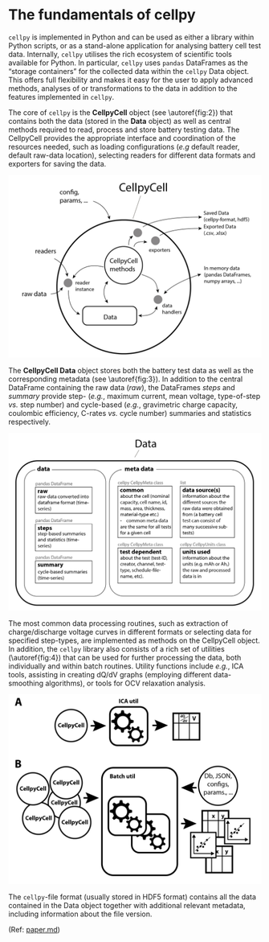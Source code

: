 # The fundamentals of cellpy
`cellpy` is implemented in Python and can be used as either a library within Python scripts, or as a stand-alone application for analysing battery cell test data. Internally, `cellpy` utilises the rich ecosystem of scientific tools available for Python. In particular, `cellpy` uses `pandas` DataFrames as the “storage containers” for the collected data within the `cellpy` Data object. This offers full flexibility and makes it easy for the user to apply advanced methods, analyses of or transformations to the data in addition to the features implemented in `cellpy`.

The core of `cellpy` is the **CellpyCell** object (see \autoref{fig:2}) that contains both the data (stored in the **Data** object) as well as central methods required to read, process and store battery testing data. The CellpyCell provides the appropriate interface and coordination of the resources needed, such as loading configurations (*e.g* default reader, default raw-data location), selecting readers for different data formats and exporters for saving the data.

![Illustration of the core object within ``cellpy``, the **CellpyCell**.\label{fig:2}](..\figures\CellpyCell.jpg)

The **CellpyCell Data** object stores both the battery test data as well as the corresponding metadata (see \autoref{fig:3}). In addition to the central DataFrame containing the raw data (*raw*), the DataFrames *steps* and *summary* provide step- (*e.g.*, maximum current, mean voltage, type-of-step *vs.* step number) and cycle-based (*e.g.*, gravimetric charge capacity, coulombic efficiency, C-rates *vs.* cycle number) summaries and statistics respectively.

![Summary of the types of contents in a **CellpyCell Data** object.\label{fig:3}](Figures/CellpyData.jpg)

The most common data processing routines, such as extraction of charge/discharge voltage curves in different formats or selecting data for specified step-types, are implemented as methods on the CellpyCell object. In addition, the `cellpy` library also consists of a rich set of utilities (\autoref{fig:4}) that can be used for further processing the data, both individually and within batch routines. Utility functions include *e.g.*, ICA tools, assisting in creating dQ/dV graphs (employing different data-smoothing algorithms), or tools for OCV relaxation analysis.

![The `cellpy` library contains multiple utilities that assists in data analysis. A utility can work on (A) a single **CellpyCell** object, or (B) a set of CellpyCell objects such as the Batch utility that helps the user in automating and comparing results from many data sets.\label{fig:4}](Figures/Cellpy-Utils.jpg)

The `cellpy`-file format (usually stored in HDF5 format) contains all the data contained in the Data object together with additional relevant metadata, including information about the file version.

(Ref: [paper.md](https://github.com/jepegit/cellpy/tree/master/paper))